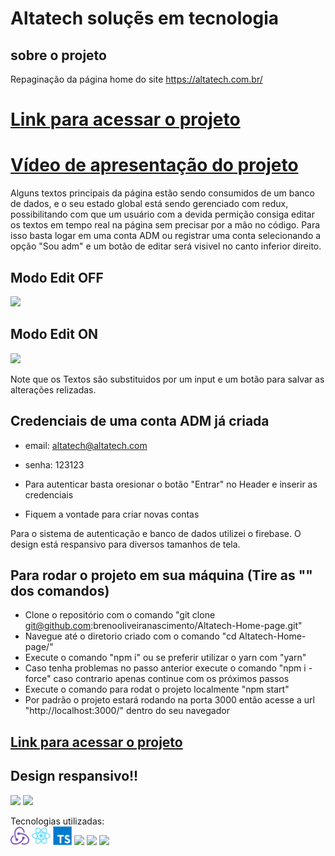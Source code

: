 # Altatech soluçẽs em tecnologia

## sobre o projeto
Repaginação da página home do site https://altatech.com.br/

# [Link para acessar o projeto](https://altatech-home-page.vercel.app/)
# [Vídeo de apresentação do projeto](https://youtu.be/cNHyJ21mTqI)


Alguns textos principais da página estão sendo consumidos de um banco de dados, e o seu estado global
está sendo gerenciado com redux, possibilitando com que um usuário com a devida permição consiga editar os textos em tempo real na página
sem precisar por a mão no código.
Para isso basta logar em uma conta ADM ou registrar uma conta selecionando a opção "Sou adm" e um botão de editar será visivel no canto
inferior direito.

## Modo Edit OFF

<img width=90%  src="https://user-images.githubusercontent.com/94801880/192566095-d79f7905-f3fc-4f5d-810a-fb74a0bf8efe.png"/>

## Modo Edit ON

<img width=90%  src="https://user-images.githubusercontent.com/94801880/192566100-08ec80b7-d1ef-44e8-b43f-392e9a0bfe25.png"/>

Note que os Textos são substituidos por um input e um botão para salvar as alterações relizadas.

## Credenciais de uma conta ADM já criada
- email: altatech@altatech.com

- senha: 123123
- Para autenticar basta oresionar o botão "Entrar" no Header e inserir as credenciais
- Fiquem a vontade para criar novas contas

Para o sistema de autenticação e banco de dados utilizei o firebase.
O design está respansivo para diversos tamanhos de tela.

## Para rodar o projeto em sua máquina (Tire as "" dos comandos)
- Clone o repositório com o comando "git clone git@github.com:brenooliveiranascimento/Altatech-Home-page.git"
- Navegue até o diretorio criado com o comando "cd Altatech-Home-page/"
- Execute o comando "npm i" ou se preferir utilizar o yarn com "yarn"
- Caso tenha problemas no passo anterior execute o comando "npm i -force" caso contrario apenas continue com os próximos passos
- Execute o comando para rodat o projeto localmente "npm start"
- Por padrão o projeto estará rodando na porta 3000 então acesse a url "http://localhost:3000/" dentro do seu navegador

## [Link para acessar o projeto](https://altatech-home-page.vercel.app/)

## Design respansivo!!
<div>
  <img src="https://user-images.githubusercontent.com/94801880/192587816-b913a5e8-d7e2-4a74-bf38-7623a717d980.png"/>
<img src="https://user-images.githubusercontent.com/94801880/192587833-6f842f14-9843-4cd2-874d-6f76348adfe1.png"/>

<div>

Tecnologias utilizadas:<br/>
<a href="https://www.javascript.com/"><img src="https://raw.githubusercontent.com/devicons/devicon/master/icons/redux/redux-original.svg" width=30 height=30></a>
<a href="https://www.javascript.com/"><img src="https://raw.githubusercontent.com/devicons/devicon/master/icons/react/react-original.svg" width=30 height=30></a>
<a href="https://www.reactnative.com/"><img src="https://raw.githubusercontent.com/devicons/devicon/master/icons/typescript/typescript-plain.svg" height=30 width=30></a>
<img src="https://img.shields.io/badge/html5%20-%23E34F26.svg?&style=for-the-badge&logo=html5&logoColor=white"/>
<img src="https://img.shields.io/badge/css3%20-%231572B6.svg?&style=for-the-badge&logo=css3&logoColor=white"/>
  <a href="https://rnfirebase.io/"><img src="https://user-images.githubusercontent.com/94801880/152535515-3503ef54-50a0-4765-a057-6013f4aa8521.png" width=90></a>

